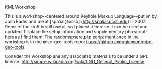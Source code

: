 KML Workshop

This is a workshop--centered around Keyhole Markup Language--put on by Josh Bader and me at [spatial@ucsb] (http://spatial.ucsb.edu) in 2007. Some of the stuff is still useful, so I placed it here so it can be used and updated. I'll place the setup information and supplementary php scripts here as I find them. The randomsphere.php script mentioned in the workshop is in the misc-geo-tools repo: https://github.com/glennon/misc-geo-tools.

Consider the workshop and any associated materials to be under a GPL license. http://simple.wikipedia.org/wiki/GNU_General_Public_License
